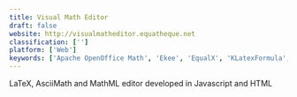 ```yaml
---
title: Visual Math Editor
draft: false 
website: http://visualmatheditor.equatheque.net
classification: ['']
platform: ['Web']
keywords: ['Apache OpenOffice Math', 'Ekee', 'EqualX', 'KLatexFormula', 'LaTeXDraw', 'LaTeXML', 'LaTeXiT', 'LibreOffice - Math', 'Math Magic', 'Math Minion', 'MathCast', 'Mathematical LaTeX Helper', 'Paperspade', 'Sequalator', 'TeXmacs', 'Tex2Img', 'Typeset', 'WIRIS editor', 'fxSolver']
---
```

LaTeX, AsciiMath and MathML editor developed in Javascript and HTML